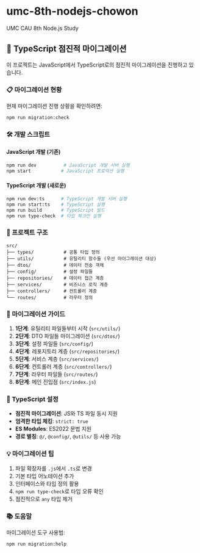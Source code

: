 # umc-8th-nodejs-chowon
UMC CAU 8th Node.js Study

## 🚀 TypeScript 점진적 마이그레이션

이 프로젝트는 JavaScript에서 TypeScript로의 점진적 마이그레이션을 진행하고 있습니다.

### 📋 마이그레이션 현황

현재 마이그레이션 진행 상황을 확인하려면:
```bash
npm run migration:check
```

### 🛠️ 개발 스크립트

#### JavaScript 개발 (기존)
```bash
npm run dev          # JavaScript 개발 서버 실행
npm start           # JavaScript 프로덕션 실행
```

#### TypeScript 개발 (새로운)
```bash
npm run dev:ts      # TypeScript 개발 서버 실행
npm run start:ts    # TypeScript 실행
npm run build       # TypeScript 빌드
npm run type-check  # 타입 체크만 실행
```

### 📁 프로젝트 구조

```
src/
├── types/           # 공통 타입 정의
├── utils/           # 유틸리티 함수들 (우선 마이그레이션 대상)
├── dtos/            # 데이터 전송 객체
├── config/          # 설정 파일들
├── repositories/    # 데이터 접근 계층
├── services/        # 비즈니스 로직 계층
├── controllers/     # 컨트롤러 계층
└── routes/          # 라우터 정의
```

### 📖 마이그레이션 가이드

1. **1단계**: 유틸리티 파일들부터 시작 (`src/utils/`)
2. **2단계**: DTO 파일들 마이그레이션 (`src/dtos/`)
3. **3단계**: 설정 파일들 (`src/config/`)
4. **4단계**: 레포지토리 계층 (`src/repositories/`)
5. **5단계**: 서비스 계층 (`src/services/`)
6. **6단계**: 컨트롤러 계층 (`src/controllers/`)
7. **7단계**: 라우터 파일들 (`src/routes/`)
8. **8단계**: 메인 진입점 (`src/index.js`)

### 🔧 TypeScript 설정

- **점진적 마이그레이션**: JS와 TS 파일 동시 지원
- **엄격한 타입 체킹**: `strict: true`
- **ES Modules**: ES2022 문법 지원
- **경로 별칭**: `@/`, `@config/`, `@utils/` 등 사용 가능

### 💡 마이그레이션 팁

1. 파일 확장자를 `.js`에서 `.ts`로 변경
2. 기본 타입 어노테이션 추가
3. 인터페이스와 타입 정의 활용
4. `npm run type-check`로 타입 오류 확인
5. 점진적으로 `any` 타입 제거

### 📚 도움말

마이그레이션 도구 사용법:
```bash
npm run migration:help
```
